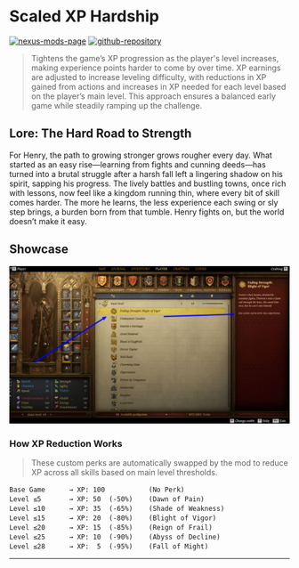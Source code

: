 [//]: # (DO NOT EDIT: This file has been autogenerated, any changes will be overwritten)
# Scaled XP Hardship

[![nexus-mods-page](https://img.shields.io/badge/Mod-Scaled%20XP%20Hardship%20-bf4848?style=flat-square–=nexusmods)](https://www.nexusmods.com/kingdomcomedeliverance2/mods/1336) [![github-repository](https://img.shields.io/badge/Open-Source-2ea44f?style=flat-square&logo=github)](https://github.com/rdok/kcd2_scaled_xp_hardship)

> Tightens the game’s XP progression as the player's level increases, making experience points harder to come by over time. XP earnings are adjusted to increase leveling difficulty, with reductions in XP gained from actions and increases in XP needed for each level based on the player’s main level. This approach ensures a balanced early game while steadily ramping up the challenge.

## Lore: The Hard Road to Strength
For Henry, the path to growing stronger grows rougher every day. What started as an easy rise—learning from fights and cunning deeds—has turned into a brutal struggle after a harsh fall left a lingering shadow on his spirit, sapping his progress. The lively battles and bustling towns, once rich with lessons, now feel like a kingdom running thin, where every bit of skill comes harder. The more he learns, the less experience each swing or sly step brings, a burden born from that tumble. Henry fights on, but the world doesn’t make it easy.

## Showcase

[![Showcase](https://github.com/rdok/kcd2_scaled_xp_hardship/blob/main/documentation/showcase.jpg?raw=true)](https://www.nexusmods.com/kingdomcomedeliverance2/mods/1326)


### How XP Reduction Works

> These custom perks are automatically swapped by the mod to reduce XP across all skills based on main level thresholds.

```txt
Base Game      → XP: 100           (No Perk)
Level ≤5       → XP: 50  (-50%)    (Dawn of Pain)
Level ≤10      → XP: 35  (-65%)    (Shade of Weakness)
Level ≤15      → XP: 20  (-80%)    (Blight of Vigor)
Level ≤20      → XP: 15  (-85%)    (Reign of Frail)
Level ≤25      → XP: 10  (-90%)    (Abyss of Decline)
Level ≤28      → XP:  5  (-95%)    (Fall of Might)
```




***

[//]: # (DO NOT EDIT: This file has been autogenerated, any changes will be overwritten)
